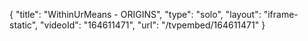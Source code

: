 {
    "title": "WithinUrMeans - ORIGINS",
    "type": "solo",
    "layout": "iframe-static",
    "videoId": "164611471",
    "url": "\/tvpembed\/164611471"
}